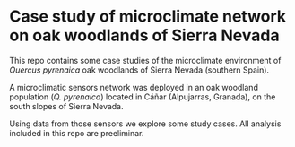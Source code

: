# Case study of microclimate network on oak woodlands of Sierra Nevada 

This repo contains some case studies of the microclimate environment of *Quercus pyrenaica* oak woodlands of Sierra Nevada (southern Spain). 

A microclimatic sensors network was deployed in an oak woodland population (*Q. pyrenaica*) located in Cáñar (Alpujarras, Granada), on the south slopes of Sierra Nevada. 

Using data from those sensors we explore some study cases. All analysis included in this repo are preeliminar.


